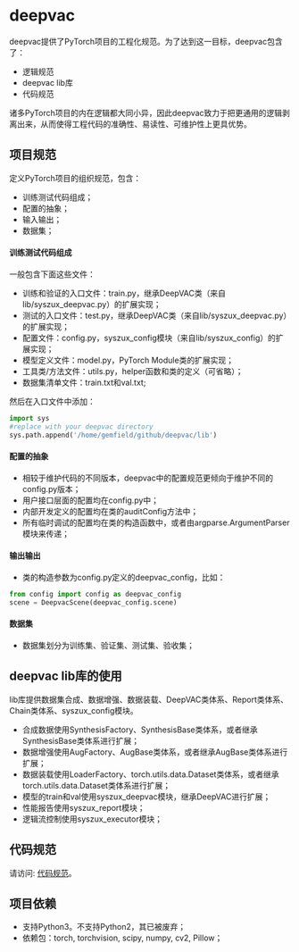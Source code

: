 # deepvac
deepvac提供了PyTorch项目的工程化规范。为了达到这一目标，deepvac包含了：
- 逻辑规范
- deepvac lib库
- 代码规范

诸多PyTorch项目的内在逻辑都大同小异，因此deepvac致力于把更通用的逻辑剥离出来，从而使得工程代码的准确性、易读性、可维护性上更具优势。

## 项目规范
定义PyTorch项目的组织规范，包含：
- 训练测试代码组成；
- 配置的抽象；
- 输入输出；
- 数据集；

#### 训练测试代码组成
一般包含下面这些文件：
- 训练和验证的入口文件：train.py，继承DeepVAC类（来自lib/syszux_deepvac.py）的扩展实现；
- 测试的入口文件：test.py，继承DeepVAC类（来自lib/syszux_deepvac.py）的扩展实现；
- 配置文件：config.py，syszux_config模块（来自lib/syszux_config）的扩展实现；
- 模型定义文件：model.py，PyTorch Module类的扩展实现；
- 工具类/方法文件：utils.py，helper函数和类的定义（可省略）；
- 数据集清单文件：train.txt和val.txt;

然后在入口文件中添加：
```python
import sys
#replace with your deepvac directory
sys.path.append('/home/gemfield/github/deepvac/lib')
```

#### 配置的抽象
- 相较于维护代码的不同版本，deepvac中的配置规范更倾向于维护不同的config.py版本；
- 用户接口层面的配置均在config.py中；
- 内部开发定义的配置均在类的auditConfig方法中；
- 所有临时调试的配置均在类的构造函数中，或者由argparse.ArgumentParser模块来传递；

#### 输出输出
- 类的构造参数为config.py定义的deepvac_config，比如：
```python
from config import config as deepvac_config
scene = DeepvacScene(deepvac_config.scene)
```

#### 数据集
- 数据集划分为训练集、验证集、测试集、验收集；


## deepvac lib库的使用
lib库提供数据集合成、数据增强、数据装载、DeepVAC类体系、Report类体系、Chain类体系、syszux_config模块。

- 合成数据使用SynthesisFactory、SynthesisBase类体系，或者继承SynthesisBase类体系进行扩展；
- 数据增强使用AugFactory、AugBase类体系，或者继承AugBase类体系进行扩展；
- 数据装载使用LoaderFactory、torch.utils.data.Dataset类体系，或者继承torch.utils.data.Dataset类体系进行扩展；
- 模型的train和val使用syszux_deepvac模块，继承DeepVAC进行扩展；
- 性能报告使用syszux_report模块；
- 逻辑流控制使用syszux_executor模块；

## 代码规范
请访问: [代码规范](./code_standard.md)。


## 项目依赖
- 支持Python3。不支持Python2，其已被废弃；
- 依赖包：torch, torchvision, scipy, numpy, cv2, Pillow；


